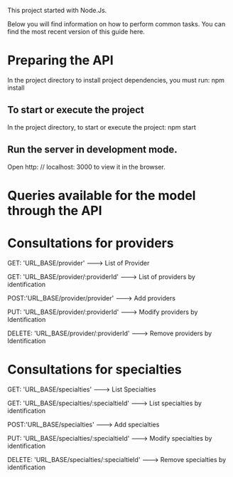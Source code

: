 
This project started with Node.Js.

Below you will find information on how to perform common tasks.
You can find the most recent version of this guide here.


Preparing the API
==============================================

In the project directory to install project dependencies, you must run:
npm install


To start or execute the project
------------------------------------
In the project directory, to start or execute the project:
npm start

Run the server in development mode.
-----------------------------------
Open http: // localhost: 3000 to view it in the browser.



Queries available for the model through the API
===============================================

Consultations for providers
==================================

GET: 'URL_BASE/provider'  ---> List of Provider

GET: 'URL_BASE/provider/:providerId'  ---> List of providers by identification

POST:'URL_BASE/provider/provider'   ---> Add providers

PUT: 'URL_BASE/provider/:providerId' ---> Modify providers by Identification

DELETE: 'URL_BASE/provider/:providerId'  ---> Remove providers by Identification


Consultations for specialties
=================================

GET: 'URL_BASE/specialties' ---> List Specialties

GET: 'URL_BASE/specialties/:specialtieId' ---> List specialties by identification

POST:'URL_BASE/specialties'  ---> Add specialties

PUT: 'URL_BASE/specialties/:specialtieId' ---> Modify specialties by identification

DELETE: 'URL_BASE/specialties/:specialtieId' ---> Remove specialties by identification



